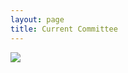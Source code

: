 ```yaml
---
layout: page
title: Current Committee
---
```


<div class="committee-pictures">
    <img src="{{ site.baseurl }}/assets/images/IBC_ExecMembers_2025_v2.png"/>
</div>
